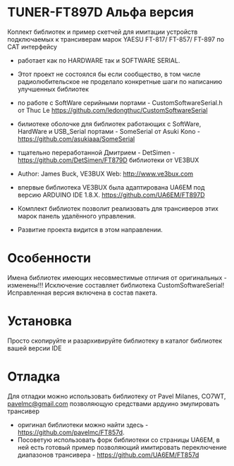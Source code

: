 # TUNER-FT897D Альфа версия
Коплект библиотек и пример скетчей для имитации устройств подключаемых к трансиверам марок YAESU FT-817/ FT-857/ FT-897 по CAT интерфейсу
* работает как по HARDWARE так и SOFTWARE SERIAL.
* Этот проект не состоялся бы если сообщество, в том числе радиолюбительское не проделало конкретные шаги по написанию улучшенных библиотек
* по работе с SoftWare серийными портами - CustomSoftwareSerial.h от Thuc Le https://github.com/ledongthuc/CustomSoftwareSerial
* билиотеке оболочке для библиотек работающих с SoftWare, HardWare и USB_Serial портами - SomeSerial от Asuki Kono - https://github.com/asukiaaa/SomeSerial
* тщательно переработанной Дмитрием - DetSimen  - https://github.com/DetSimen/FT879D библиотеки от  VE3BUX
* Author:  James Buck, VE3BUX   Web:  http://www.ve3bux.com 
* впервые библиотека VE3BUX была адаптирована UA6EM под версию ARDUINO IDE 1.8.Х. https://github.com/UA6EM/FT897D

* Комплект библиотек позволит реализовать для трансиверов этих марок панель удалённого управления.
* Развитие проекта видится в этом направлении.
# Особенности
Имена библиотек имеющих несовмеcтимые отличия от оригинальных - изменены!!!
Исключение составляет библиотека CustomSoftwareSerial!
Исправленная версия включена в состав пакета.
# Установка
Просто скопируйте и разархивируйте библиотеку в каталог библиотек вашей версии IDE
# Отладка
Для отладки можно использовать библиотеку от Pavel Milanes, CO7WT, pavelmc@gmail.com позволяющую средствами ардуино эмулировать трансивер
* оригинал библиотеки можно найти здесь - https://github.com/pavelmc/FT857d.
* Посоветую использовать форк библиотеки со страницы UA6EM, в ней есть готовый пример позволяющий имитировать переключение диапазонов трансивера - https://github.com/UA6EM/FT857d 

